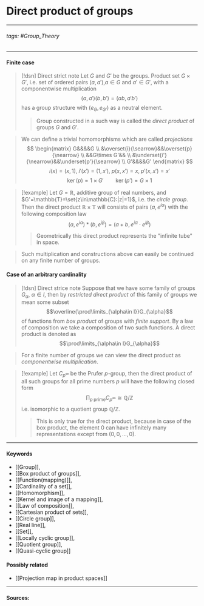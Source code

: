 # Direct product of groups
***
###### tags: #Group_Theory 
***
#### Finite case
>[!dsn] Direct strict note
>Let $G$ and $G'$ be the groups. Product set $G\times G'$, i.e. set of ordered pairs $(a,a')$,$a\in G$ and $a'\in G'$, with a componentwise multiplication 
>$$(a,a')(b,b')=(ab,a'b')$$
>has a group structure with $(e_{G},e_{G'})$ as a neutral element.
>>Group constructed in a such way is called the *direct product* of groups $G$ and $G'$.

>We can define a trivial homomorphisms which are called *projections*
$$
\begin{matrix}
G&&&&G \\ 
&\overset{i}{\searrow}&&\overset{p}{\nearrow} \\ 
&&G\times G'&& \\ 
&\underset{i'}{\nearrow}&&\underset{p'}{\searrow} \\ 
G'&&&&G'
\end{matrix}
$$
$$
i(x)=(x,1),\;i'(x')=(1,x'),\;p(x,x')=x,\;p'(x,x')=x'
$$
$$\ker(p)=1\times G'\qquad \ker(p')=G\times 1$$

>[!example] 
>Let $G=\mathbb{R}$, additive group of real numbers, and $G'=\mathbb{T}=\set{z\in\mathbb{C}:|z|=1}$, i.e. the *circle group*. Then the direct product $\mathbb{R}\times\mathbb{T}$ will consists of pairs $(a,e^{i\alpha})$ with the following composition law
>$$(a,e^{i\alpha})*(b,e^{i\beta})=(a+b,e^{i\alpha}\cdot e^{i\beta})$$  
>>Geometrically this direct product represents the "infinite tube" in space.

>Such multiplication and constructions above can easily be continued on any finite number of groups.
#### Case of an arbitrary cardinality
>[!dsn] Direct strice note
>Suppose that we have some family of groups $G_{\alpha}$, $\alpha\in I$, then by *restricted direct product* of this family of groups we mean some subset
>$$\overline{\prod\limits_{\alpha\in I}}G_{\alpha}$$ 
>of functions from *box product* of groups with *finite support*. By a law of composition we take a composition of two such functions.
>A direct product is denoted as 
>$$\prod\limits_{\alpha\in I}G_{\alpha}$$

>For a finite number of groups we can view the direct product as *componentwise multiplication*.

>[!example]
>Let $C_{p^{\infty}}$ be the Prufer $p$-group, then the direct product of all such groups for all prime numbers $p$ will have the following closed form
>$$\prod_{p\;\text{prime}}C_{p^\infty}\cong\mathbb{Q}/\mathbb{Z}$$
>i.e. isomorphic to a quotient group $\mathbb{Q}/\mathbb{Z}$.
>
>>This is only true for the direct product, because in case of the box product, the element $0$ can have infinitely many representations except from $(0,0,\dots,0)$.

***
#### Keywords
- [[Group]],
- [[Box product of groups]],
- [[Function(mapping)]],
- [[Cardinality of a set]],
- [[Homomorphism]],
- [[Kernel and image of a mapping]],
- [[Law of composition]],
- [[Cartesian product of sets]],
- [[Circle group]],
- [[Real line]],
- [[Set]],
- [[Locally cyclic group]],
- [[Quotient group]],
- [[Quasi-cyclic group]]
#### Possibly related
- [[Projection map in product spaces]]
***
#### Sources: